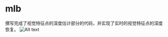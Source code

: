 # mlb
撰写完成了视觉特征点的深度估计部分的代码，并实现了实时的视觉特征点的深度恢复。
![Alt text](https://remarkableapp.github.io/images/remarkable.png)
